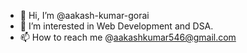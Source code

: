 - 👋 Hi, I’m @aakash-kumar-gorai
- 👀 I’m interested in Web Development and DSA.
- 📫 How to reach me @aakashkumar546@gmail.com

<!---
aakash-kumar-gorai/aakash-kumar-gorai is a ✨ special ✨ repository because its `README.md` (this file) appears on your GitHub profile.
You can click the Preview link to take a look at your changes.
--->
